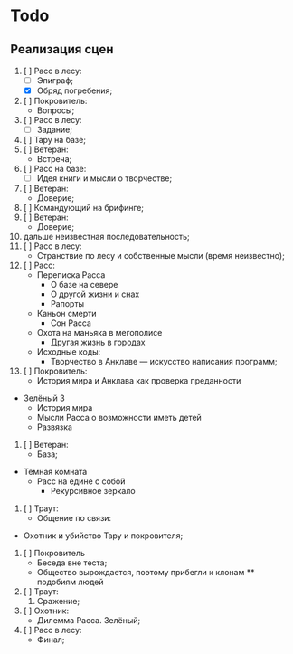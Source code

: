 # Todo
## Реализация сцен

   1. [ ] Расс в лесу:
      * [ ] Эпиграф;
      * [x] Обряд погребения;
   1. [ ] Покровитель:
      * Вопросы;
   1. [ ] Расс в лесу:
      * [ ] Задание;
   1. [ ] Тару на базе;
   1. [ ] Ветеран:
      * Встреча;
   1. [ ] Расс на базе:
      * [ ] Идея книги и мысли о творчестве;
   1. [ ] Ветеран:
      * Доверие;
   1. [ ] Командующий на брифинге;
   1. [ ] Ветеран:
      * Доверие;
   1. дальше неизвестная последовательность;
   1. [ ] Расс в лесу:
      * Странствие по лесу и собственные мысли (время неизвестно);
   1. [ ] Расс:
      * Переписка Расса
         * О базе на севере 
         * О другой жизни и снах
         * Рапорты
      * Каньон смерти
         * Сон Расса
      * Охота на маньяка в мегополисе
         * Другая жизнь в городах
      * Исходные коды:
         * Творчество в Анклаве &mdash; искусство написания программ;
   1. [ ] Покровитель:
      * История мира и Анклава как проверка преданности
   * Зелёный 3
      * История мира
      * Мысли Расса о возможности иметь детей
      * Развязка
   1. [ ] Ветеран:
      * База;
   * Тёмная комната
      * Расс на едине с собой
         * Рекурсивное зеркало
   1. [ ] Траут:
      * Общение по связи:
   * Охотник и убийство Тару и покровителя;
   1. [ ] Покровитель
      * Беседа вне теста;
      * Общество вырождается, поэтому прибегли к клонам ** подобиям людей
   1. [ ] Траут:
      1. Сражение;
   1. [ ] Охотник:
      * Дилемма Расса. Зелёный;
   1. [ ] Расс в лесу:
      * Финал;
